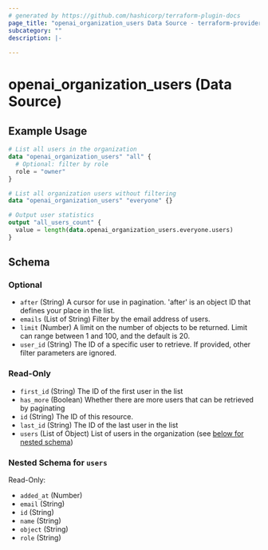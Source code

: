 ```yaml
---
# generated by https://github.com/hashicorp/terraform-plugin-docs
page_title: "openai_organization_users Data Source - terraform-provider-openai"
subcategory: ""
description: |-
  
---
```


# openai_organization_users (Data Source)



## Example Usage

```terraform
# List all users in the organization
data "openai_organization_users" "all" {
  # Optional: filter by role
  role = "owner"
}

# List all organization users without filtering
data "openai_organization_users" "everyone" {}

# Output user statistics
output "all_users_count" {
  value = length(data.openai_organization_users.everyone.users)
}
```

<!-- schema generated by tfplugindocs -->
## Schema

### Optional

- `after` (String) A cursor for use in pagination. 'after' is an object ID that defines your place in the list.
- `emails` (List of String) Filter by the email address of users.
- `limit` (Number) A limit on the number of objects to be returned. Limit can range between 1 and 100, and the default is 20.
- `user_id` (String) The ID of a specific user to retrieve. If provided, other filter parameters are ignored.

### Read-Only

- `first_id` (String) The ID of the first user in the list
- `has_more` (Boolean) Whether there are more users that can be retrieved by paginating
- `id` (String) The ID of this resource.
- `last_id` (String) The ID of the last user in the list
- `users` (List of Object) List of users in the organization (see [below for nested schema](#nestedatt--users))

<a id="nestedatt--users"></a>
### Nested Schema for `users`

Read-Only:

- `added_at` (Number)
- `email` (String)
- `id` (String)
- `name` (String)
- `object` (String)
- `role` (String)
